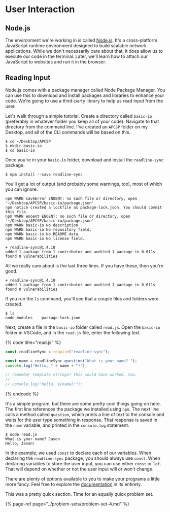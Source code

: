 # User Interaction

## Node.js

The environment we're working in is called [Node.js](https://nodejs.org/en/). It's a cross-platform JavaScript runtime environment designed to build scalable network applications. While we don't necessarily care about that, it does allow us to execute our code in the terminal. Later, we'll learn how to attach our JavaScript to websites and run it in the browser.

## Reading Input

Node.js comes with a package manager called Node Package Manager. You can use this to download and install packages and libraries to enhance your code. We're going to use a third-party library to help us read input from the user.

Let's walk through a simple tutorial. Create a directory called `basic-io` \(preferably in whatever folder you keep all of your code\). Navigate to that directory from the command line. I've created an `APCSP` folder on my Desktop, and all of the CLI commands will be based on this.

```text
$ cd ~/Desktop/APCSP
$ mkdir basic-io
$ cd basic-io
```

Once you're in your `basic-io` folder, download and install the `readline-sync` package.

```text
$ npm install --save readline-sync
```

You'll get a lot of output \(and probably some warnings, too\), most of which you can ignore.

```text
npm WARN saveError ENOENT: no such file or directory, open '~/Desktop/APCSP/basic-io/package.json'
npm notice created a lockfile as package-lock.json. You should commit this file.
npm WARN enoent ENOENT: no such file or directory, open '~/Desktop/APCSP/basic-io/package.json'
npm WARN basic-io No description
npm WARN basic-io No repository field.
npm WARN basic-io No README data
npm WARN basic-io No license field.

+ readline-sync@1.4.10
added 1 package from 1 contributor and audited 1 package in 0.611s
found 0 vulnerabilities
```

All we really care about is the last three lines. If you have these, then you're good.

```text
+ readline-sync@1.4.10
added 1 package from 1 contributor and audited 1 package in 0.611s
found 0 vulnerabilities
```

If you run the `ls` command, you'll see that a couple files and folders were created.

```text
$ ls
node_modules    package-lock.json
```

Next, create a file in the `basic-io` folder called `read.js`. Open the `basic-io` folder in VSCode, and in the `read.js` file, enter the following text.

{% code title="read.js" %}
```javascript
const readlineSync = require("readline-sync");

const name = readlineSync.question("What is your name? ");
console.log("Hello, " + name + "!");

// remember template strings? this would have worked, too.
//
// console.log("Hello, ${name}!");
```
{% endcode %}

It's a simple program, but there are some pretty cool things going on here. The first line references the package we installed using `npm`. The next line calls a method called `question`, which prints a line of text to the console and waits for the user type something in response. That response is saved in the `name` variable, and printed in the `console.log` statement.

```text
$ node read.js
What is your name? Jason
Hello, Jason!
```

In the example, we used `const` to declare each of our variables. When declaring the `readline-sync` package, you should always use `const`. When declaring variables to store the user input, you can use either `const` or `let`. That will depend on whether or not the user input will or won't change.

There are plenty of options available to you to make your programs a little more fancy. Feel free to explore the [documentation](https://www.npmjs.com/package/readline-sync) in its entirety.

This was a pretty quick section. Time for an equally quick problem set.

{% page-ref page="../problem-sets/problem-set-4.md" %}

